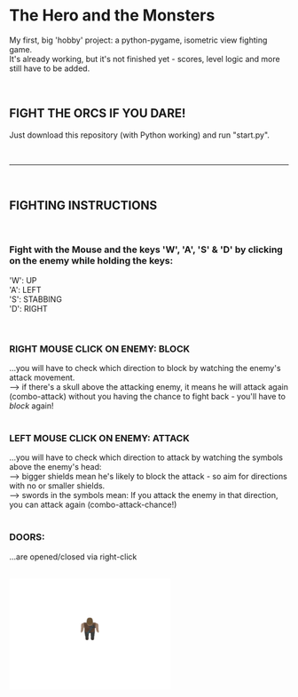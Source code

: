 # The Hero and the Monsters
My first, big 'hobby' project: a python-pygame, isometric view fighting game.  
It's already working, but it's not finished yet - scores, level logic and more still have to be added.  

<br>

## FIGHT THE ORCS IF YOU DARE!
Just download this repository (with Python working) and run "start.py".  

<br>

***  

<br>
  

## FIGHTING INSTRUCTIONS  
<br>
  
### Fight with the Mouse and the keys 'W', 'A', 'S' & 'D' by clicking on the enemy while holding the keys:
'W':   UP  
'A':   LEFT  
'S':   STABBING  
'D':   RIGHT  

<br>

### RIGHT MOUSE CLICK ON ENEMY: BLOCK
...you will have to check which direction to block by watching the enemy's attack movement.  
--> if there's a skull above the attacking enemy, it means he will attack again (combo-attack) 
without you having the chance to fight back - you'll have to *block* again!  
<br>
  
### LEFT MOUSE CLICK ON ENEMY: ATTACK
...you will have to check which direction to attack by watching the symbols above the enemy's head:  
--> bigger shields mean he's likely to block the attack - so aim for directions with no or smaller shields.  
--> swords in the symbols mean: If you attack the enemy in that direction, you can attack again (combo-attack-chance!)  
<br>
  
### DOORS:
...are opened/closed via right-click  
<br>
  

![The Hero](./pics/Hero/Hero.png)
